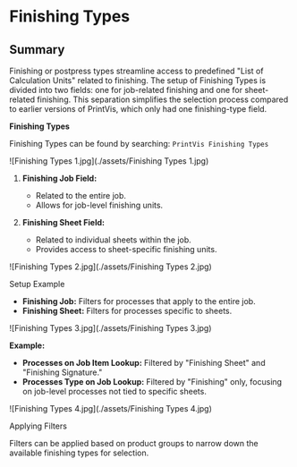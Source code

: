# Finishing Types


## Summary

Finishing or postpress types streamline access to predefined "List of Calculation Units" related to finishing. The setup of Finishing Types is divided into two fields: one for job-related finishing and one for sheet-related finishing. This separation simplifies the selection process compared to earlier versions of PrintVis, which only had one finishing-type field.

 **Finishing Types**

Finishing Types can be found by searching: `PrintVis Finishing Types`



![Finishing Types 1.jpg](./assets/Finishing Types 1.jpg)


1. **Finishing Job Field:**
   - Related to the entire job.
   - Allows for job-level finishing units.

2. **Finishing Sheet Field:**
   - Related to individual sheets within the job.
   - Provides access to sheet-specific finishing units.

![Finishing Types 2.jpg](./assets/Finishing Types 2.jpg)


Setup Example

- **Finishing Job:** Filters for processes that apply to the entire job.
- **Finishing Sheet:** Filters for processes specific to sheets.


![Finishing Types 3.jpg](./assets/Finishing Types 3.jpg)


**Example:**
- **Processes on Job Item Lookup:** Filtered by "Finishing Sheet" and "Finishing Signature."
- **Processes Type on Job Lookup:** Filtered by "Finishing" only, focusing on job-level processes not tied to specific sheets.

![Finishing Types 4.jpg](./assets/Finishing Types 4.jpg)


Applying Filters

Filters can be applied based on product groups to narrow down the available finishing types for selection.


